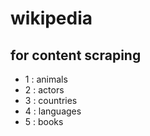 # wikipedia

## for content scraping
 - 1 : animals
 - 2 : actors
 - 3 : countries
 - 4 : languages
 - 5 : books
